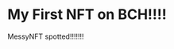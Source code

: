 # My First NFT on BCH!!!!
MessyNFT spotted!!!!!!!
                                                                                                                             